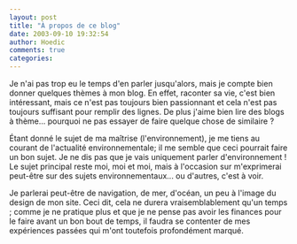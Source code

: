 ```yaml
---
layout: post
title: "À propos de ce blog"
date: 2003-09-10 19:32:54
author: Hoedic
comments: true
categories: 
---
```



Je n'ai pas trop eu le temps d'en parler jusqu'alors, mais je compte bien donner quelques thèmes à mon blog. En effet, raconter sa vie, c'est bien intéressant, mais ce n'est pas toujours bien passionnant et cela n'est pas toujours suffisant pour remplir des lignes. De plus j'aime bien lire des blogs à thème... pourquoi ne pas essayer de faire quelque chose de similaire ?

Étant donné le sujet de ma maîtrise (l'environnement), je me tiens au courant de l'actualité environnementale; il me semble que ceci pourrait faire un bon sujet. Je ne dis pas que je vais uniquement parler d'environnement ! Le sujet principal reste moi, moi et moi, mais à l'occasion sur m'exprimerai peut-être sur des sujets environnementaux... ou d'autres, c'est à voir.

Je parlerai peut-être de navigation, de mer, d'océan, un peu à l'image du design de mon site. Ceci dit, cela ne durera vraisemblablement qu'un temps ; comme je ne pratique plus et que je ne pense pas avoir les finances pour le faire avant un bon bout de temps, il faudra se contenter de mes expériences passées qui m'ont toutefois profondément marqué.